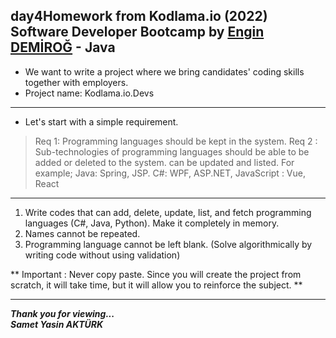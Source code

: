 ## day4Homework from Kodlama.io (2022) Software Developer Bootcamp by [Engin DEMİROĞ](https://github.com/engindemirog) - Java

* We want to write a project where we bring candidates' coding skills together with employers.
* Project name: Kodlama.io.Devs

---

* Let's start with a simple requirement.
> Req 1: Programming languages should be kept in the system.
> Req 2 : Sub-technologies of programming languages should be able to be added or deleted to the system. can be updated and listed.
  For example; Java: Spring, JSP.
  C#: WPF, ASP.NET,
  JavaScript : Vue, React

---

1. Write codes that can add, delete, update, list, and fetch programming languages (C#, Java, Python). Make it completely in memory.
2. Names cannot be repeated.
3. Programming language cannot be left blank. (Solve algorithmically by writing code without using validation)

** Important : Never copy paste. Since you will create the project from scratch, it will take time, but it will allow you to reinforce the subject. **

---
<b><em>Thank you for viewing... <br>
Samet Yasin AKTÜRK </em></b>
